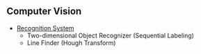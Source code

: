 ## Computer Vision

- [Recognition System](https://github.com/sapphireJYT/cv/tree/master/recognizer)
    - Two-dimensional Object Recognizer (Sequential Labeling)
    - Line Finder (Hough Transform)
